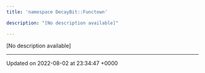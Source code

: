```yaml
---
title: 'namespace DecayBit::Functown'

description: "[No description available]"

---
```







[No description available]






-------------------------------

Updated on 2022-08-02 at 23:34:47 +0000